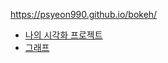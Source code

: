 
https://psyeon990.github.io/bokeh/

- [나의 시각화 프로젝트](https://psyeon990.github.io/bokeh/00.html)
- [그래프](https://psyeon990.github.io/bokeh/11.html)